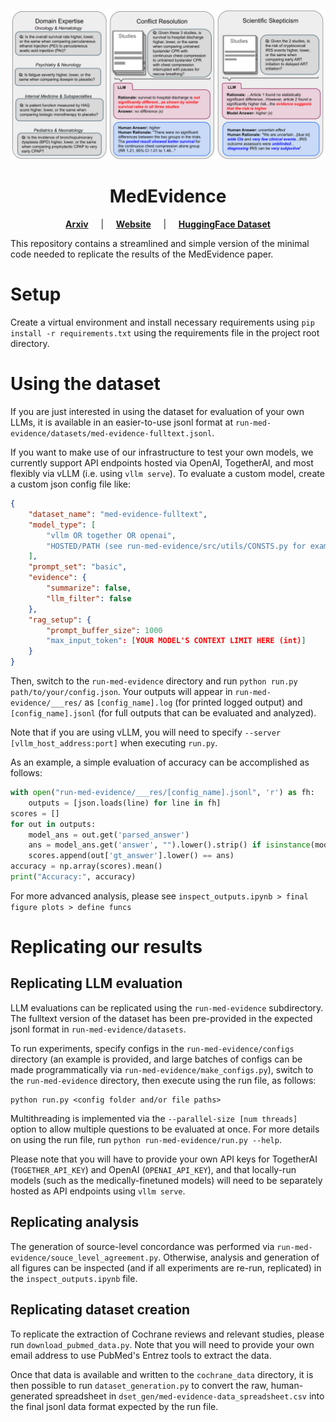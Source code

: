 ![Core skills evaluated by MedEvidence, including: medical domain expertise across 10 different specialties, synthesizing conflicting evidence, and applying scientific skepticism when studies exhibit a high risk of bias (e.g. due to small sample sizes or insufficient supporting evidence)](assets/medEv-pullFigure.svg)
<h1 align="center">MedEvidence</h1>
<p align="center">
  <strong><a href="https://arxiv.org/pdf/2505.22787" target="_blank">Arxiv</a></strong>
  &nbsp;&nbsp;&nbsp;&nbsp;|&nbsp;&nbsp;&nbsp;&nbsp;
  <strong><a href="https://zy-f.github.io/website-med-evidence/" target="_blank">Website</a></strong>
  &nbsp;&nbsp;&nbsp;&nbsp;|&nbsp;&nbsp;&nbsp;&nbsp;
  <strong><a href="https://huggingface.co/datasets/clcp/med-evidence" target="_blank">HuggingFace Dataset</a></strong>
</p>

This repository contains a streamlined and simple version of the minimal code needed to replicate the results of the MedEvidence paper.

# Setup
Create a virtual environment and install necessary requirements using `pip install -r requirements.txt` using the requirements file in the project root directory.

# Using the dataset
If you are just interested in using the dataset for evaluation of your own LLMs, it is available in an easier-to-use jsonl format at `run-med-evidence/datasets/med-evidence-fulltext.jsonl`.

If you want to make use of our infrastructure to test your own models, we currently support API endpoints hosted via OpenAI, TogetherAI, and most flexibly via vLLM (i.e. using `vllm serve`).
To evaluate a custom model, create a custom json config file like:
```json
{
    "dataset_name": "med-evidence-fulltext",
    "model_type": [
        "vllm OR together OR openai",
        "HOSTED/PATH (see run-med-evidence/src/utils/CONSTS.py for examples)"
    ],
    "prompt_set": "basic",
    "evidence": {
        "summarize": false,
        "llm_filter": false
    },
    "rag_setup": {
        "prompt_buffer_size": 1000
        "max_input_token": [YOUR MODEL'S CONTEXT LIMIT HERE (int)]
    }
}
```
Then, switch to the `run-med-evidence` directory and run `python run.py path/to/your/config.json`. Your outputs will appear in `run-med-evidence/___res/` as `[config_name].log` (for printed logged output) and `[config_name].jsonl` (for full outputs that can be evaluated and analyzed).

Note that if you are using vLLM, you will need to specify `--server [vllm_host_address:port]` when executing `run.py`.

As an example, a simple evaluation of accuracy can be accomplished as follows:
```python
with open("run-med-evidence/___res/[config_name].jsonl", 'r') as fh:
    outputs = [json.loads(line) for line in fh]
scores = []
for out in outputs:
    model_ans = out.get('parsed_answer')
    ans = model_ans.get('answer', "").lower().strip() if isinstance(model_ans, dict) else ""
    scores.append(out['gt_answer'].lower() == ans)
accuracy = np.array(scores).mean()
print("Accuracy:", accuracy)
```
For more advanced analysis, please see `inspect_outputs.ipynb > final figure plots > define funcs`

# Replicating our results
## Replicating LLM evaluation
LLM evaluations can be replicated using the `run-med-evidence` subdirectory. The fulltext version of the dataset has been pre-provided in the expected jsonl format in `run-med-evidence/datasets`.

To run experiments, specify configs in the `run-med-evidence/configs` directory (an example is provided, and large batches of configs can be made programmatically via `run-med-evidence/make_configs.py`), switch to the `run-med-evidence` directory, then execute using the run file, as follows: 
```
python run.py <config folder and/or file paths>
```

Multithreading is implemented via the `--parallel-size [num threads]` option to allow multiple questions to be evaluated at once. For more details on using the run file, run `python run-med-evidence/run.py --help`.

Please note that you will have to provide your own API keys for TogetherAI (`TOGETHER_API_KEY`) and OpenAI (`OPENAI_API_KEY`), and that locally-run models (such as the medically-finetuned models) will need to be separately hosted as API endpoints using `vllm serve`.

## Replicating analysis
The generation of source-level concordance was performed via `run-med-evidence/souce_level_agreement.py`. Otherwise, analysis and generation of all figures can be inspected (and if all experiments are re-run, replicated) in the `inspect_outputs.ipynb` file.

## Replicating dataset creation
To replicate the extraction of Cochrane reviews and relevant studies, please run `download_pubmed_data.py`. Note that you will need to provide your own email address to use PubMed's Entrez tools to extract the data.

Once that data is available and written to the `cochrane_data` directory, it is then possible to run `dataset_generation.py` to convert the raw, human-generated spreadsheet in `dset_gen/med-evidence-data_spreadsheet.csv` into the final jsonl data format expected by the run file.

